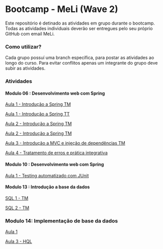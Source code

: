# Bootcamp - MeLi (Wave 2)


Este repositório é detinado as atividades em grupo durante o bootcamp.
Todas as atividades individuais deverão ser entregues pelo seu próprio GitHub com email MeLi.


### Como utilizar?


Cada grupo possuí uma branch específica, para postar as atividades ao longo do curso. 
Para evitar conflitos apenas um integrante do grupo deve subir as atividades.

### Atividades

#### Modulo 06 : Desenvolvimento web com Spring
[Aula 1 - Introdução a Spring TM](https://github.com/wagnernegrao/bootcamp-meli/tree/main/aulas-spring/Modulo06/Aula01-TM/Equipe/numerosRomanos)

[Aula 1 - Introdução a Spring TT](https://github.com/wagnernegrao/bootcamp-meli/tree/main/aulas-spring/Modulo06/Aula01-TT/Equipe/codigoMorse)

[Aula 2 - Introdução a Spring TM](https://github.com/LarissaGMalagoli/calculadoraMetrosQuadrados)

[Aula 2 - Introdução a Spring TM](https://github.com/REPOSITORIOW2/bootcamp-w2/tree/grupo-3/exercicios-grupo/src/com/meli/Modulo6/calcidade)

[Aula 3 - Introdução a MVC e injeção de dependências TM](https://github.com/joutavm/calorias-bootcmap)

[Aula 4 - Tratamento de erros e prática integrativa](https://github.com/joutavm/bootcamp-commerce)

#### Modulo 10 : Desenvolvimento web com Spring
[Aula 1 - Testing automatizado com JUnit](https://github.com/joutavm/obter-diploma)

#### Modulo 13 : Introdução a base da dados
[SQL 1 - TM](https://github.com/wagnernegrao/SQL-1---TM/blob/main/README.md)

[SQL 2 - TM](https://github.com/wagnernegrao/SQL-2---TM)

### Modulo 14: Implementação de base da dados

[Aula 1](https://github.com/wagnernegrao/Implementa-o-de-base-da-dados)

[Aula 3 - HQL](https://github.com/mogmeli/dentinhos-desafio)
